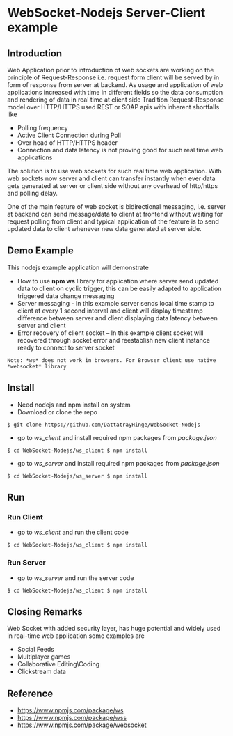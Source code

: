 # WebSocket-Nodejs Server-Client example

## Introduction 
Web Application prior to introduction of web sockets are working on the principle of Request-Response i.e. request form client will be served by in form of response from server at backend. 
As usage and application of web applications increased with time in different fields so the data consumption and rendering of data in real time at client side 
Tradition Request-Response model over HTTP/HTTPS used REST or SOAP apis with inherent shortfalls like 
* Polling frequency 
* Active Client Connection during Poll
* Over head of HTTP/HTTPS header
* Connection and data latency 
is not proving good for such real time web applications

The solution is to use web sockets for such real time web application. With web sockets now server and client can transfer instantly when ever data gets generated at server or client side without any overhead of http/https and polling delay. 

One of the main feature of web socket is bidirectional messaging, i.e. server at backend can send message/data to client at frontend without waiting for request polling from client and typical application of the feature is to send updated data to client whenever new data generated at server side. 

## Demo Example 

This nodejs example application will demonstrate 
* How to use **npm ws** library for application where server send updated data to client on cyclic trigger, this can be easily adapted to application triggered data change messaging  
* Server messaging - In this example server sends local time stamp to client at every 1 second interval and client will display timestamp difference between server and client displaying data latency between server and client 
* Error recovery of client socket – In this example client socket will recovered through socket error and reestablish new client instance ready to connect to server socket

`
Note: *ws* does not work in browsers. For Browser client use native *websocket* library
`
## Install
* Need nodejs and npm install on system 
* Download or clone the repo 

`
$ git clone https://github.com/DattatrayHinge/WebSocket-Nodejs
`

* go to *ws_client* and install required npm packages from *package.json*

`
$ cd WebSocket-Nodejs/ws_client
$ npm install 
`

* go to *ws_server* and install required npm packages from *package.json*

`
$ cd WebSocket-Nodejs/ws_server
$ npm install 
`

## Run 
### Run Client
* go to *ws_client* and run the client code 

`
$ cd WebSocket-Nodejs/ws_client
$ npm install 
`

### Run Server 
* go to *ws_server* and run the server code 

`
$ cd WebSocket-Nodejs/ws_client
$ npm install 
`

## Closing Remarks 
Web Socket with added security layer, has huge potential and widely used in real-time web application some examples are 
* Social Feeds 
* Multiplayer games 
* Collaborative Editing\Coding 
* Clickstream data


## Reference
* https://www.npmjs.com/package/ws
* https://www.npmjs.com/package/wss
* https://www.npmjs.com/package/websocket

